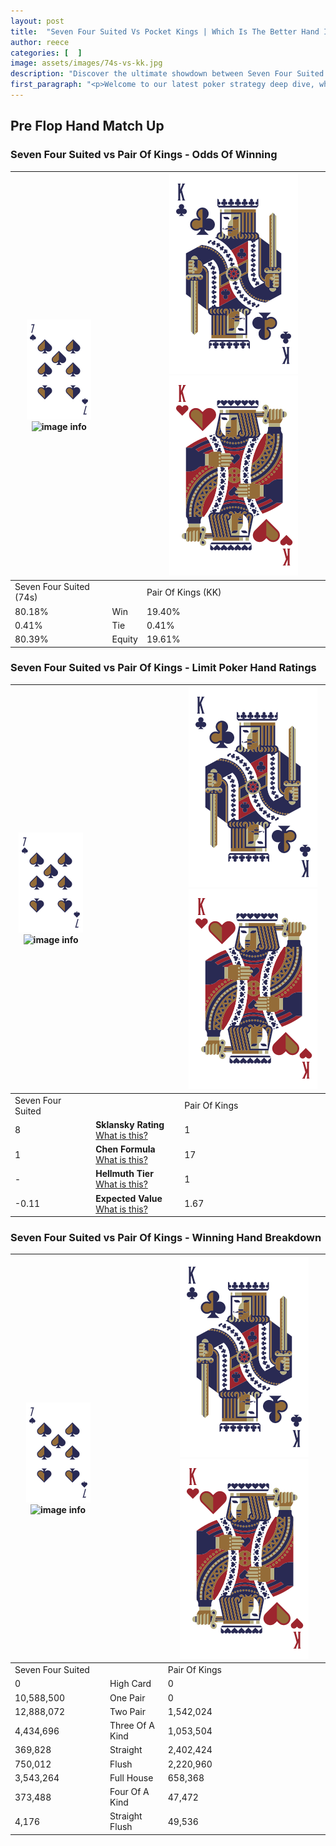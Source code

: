 ```yaml
---
layout: post
title:  "Seven Four Suited Vs Pocket Kings | Which Is The Better Hand In Poker? A Complete Guide"
author: reece
categories: [  ]
image: assets/images/74s-vs-kk.jpg
description: "Discover the ultimate showdown between Seven Four Suited and Pair Of Kings in poker! Uncover the odds, strategies, and scenarios where one hand triumphs over the other. Get ready to up your poker game with this thrilling analysis."
first_paragraph: "<p>Welcome to our latest poker strategy deep dive, where we're pitting two distinct hands against each other in a high-stakes showdown: Seven Four Suited vs Pair Of Kings.</p><p>In the dynamic world of poker, every decision counts, and knowing which hand holds the upper hand is key to your success at the table.</p><p>In this article, we'll dissect these two hands, explore the scenarios where one dominates the other, and equip you with the knowledge to make strategic choices that can tip the odds in your favor.</p><p>Get ready to unravel the intriguing dynamics of these poker hands and elevate your game to new heights.</p>"
---
```




[comment]: # (sp0)

## Pre Flop Hand Match Up

<div class="table hand-ratings" markdown="1"> 



### Seven Four Suited vs Pair Of Kings - Odds Of Winning


    
| ![image info](assets/images/hand1/7.png) ![image info](assets/images/hand1/4s.png) |  | ![image info](assets/images/hand2/K.png) ![image info](assets/images/hand2/Ko.png) |
| -------- | -------- | -------- |
| Seven Four Suited (74s) |  | Pair Of Kings (KK) |
| 80.18% | Win | 19.40% |
| 0.41% | Tie | 0.41% |
| 80.39% | Equity | 19.61% |




[comment]: # (sp1)



### Seven Four Suited vs Pair Of Kings - Limit Poker Hand Ratings


    
| ![image info](assets/images/hand1/7.png) ![image info](assets/images/hand1/4s.png) |  | ![image info](assets/images/hand2/K.png) ![image info](assets/images/hand2/Ko.png) |
| -------- | -------- | -------- |
| Seven Four Suited |  | Pair Of Kings |
| 8 | **Sklansky Rating** [What is this?](/sklansky-rating-explained) | 1 |
| 1 | **Chen Formula** [What is this?](/chen-formula-explained) | 17 |
| - | **Hellmuth Tier** [What is this?](/Hellmuth-tier-explained) | 1 |
| -0.11 | **Expected Value** [What is this?](/expected-value-explained) | 1.67 |




[comment]: # (sp2)



### Seven Four Suited vs Pair Of Kings - Winning Hand Breakdown


    
| ![image info](assets/images/hand1/7.png) ![image info](assets/images/hand1/4s.png) |  | ![image info](assets/images/hand2/K.png) ![image info](assets/images/hand2/Ko.png) |
| -------- | -------- | -------- |
| Seven Four Suited |  | Pair Of Kings |
| 0 | High Card | 0 |
| 10,588,500 | One Pair | 0 |
| 12,888,072 | Two Pair | 1,542,024 |
| 4,434,696 | Three Of A Kind | 1,053,504 |
| 369,828 | Straight | 2,402,424 |
| 750,012 | Flush | 2,220,960 |
| 3,543,264 | Full House | 658,368 |
| 373,488 | Four Of A Kind | 47,472 |
| 4,176 | Straight Flush | 49,536 |




[comment]: # (sp3)



</div>

[comment]: # (sp4)



[comment]: # (sp5)

